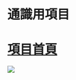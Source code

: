 # 通識用項目

# [項目首頁](https://tony0831-l.github.io/demo-409631204/)

![](https://cdn.discordapp.com/attachments/758725799711866921/895565450551898152/1633589805944.jpg)
